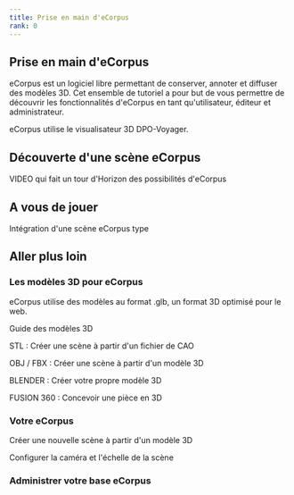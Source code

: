 ```yaml
---
title: Prise en main d'eCorpus
rank: 0
---
```


## Prise en main d'eCorpus

eCorpus est un logiciel libre permettant de conserver, annoter et diffuser des modèles 3D. Cet ensemble de tutoriel a pour but de vous permettre de découvrir les fonctionnalités d'eCorpus en tant qu'utilisateur, éditeur et administrateur.

eCorpus utilise le visualisateur 3D DPO-Voyager.


## Découverte d'une scène eCorpus

VIDEO qui fait un tour d'Horizon des possibilités d'eCorpus

## A vous de jouer

Intégration d'une scène eCorpus type

## Aller plus loin

### Les modèles 3D pour eCorpus

eCorpus utilise des modèles au format .glb, un format 3D optimisé pour le web.

Guide des modèles 3D

STL : Créer une scène à partir d'un fichier de CAO

OBJ / FBX : Créer une scène à partir d'un modèle 3D

BLENDER : Créer votre propre modèle 3D

FUSION 360 : Concevoir une pièce en 3D

### Votre eCorpus

Créer une nouvelle scène à partir d'un modèle 3D

Configurer la caméra et l'échelle de la scène

### Administrer votre base eCorpus